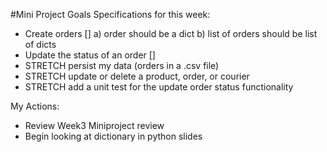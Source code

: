#Mini Project Goals
Specifications for this week:
- Create orders []
a) order should be a dict
b) list of orders should be list of dicts
- Update the status of an order []
- STRETCH persist my data (orders in a .csv file)
- STRETCH update or delete a product, order, or courier
- STRETCH add a unit test for the update order status functionality


My Actions:
- Review Week3 Miniproject review
- Begin looking at dictionary in python slides 